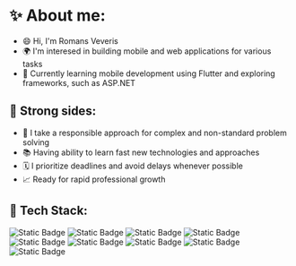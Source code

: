 # ✨ About me:
- 😄 Hi, I'm Romans Veveris
- 🌍 I'm interesed in building mobile and web applications for various tasks
- 🔭 Currently learning mobile development using Flutter and exploring frameworks, such as ASP.NET

## 💪 Strong sides:
- 🧠 I take a responsible approach for complex and non-standard problem solving
- 📚 Having ability to learn fast new technologies and approaches
- 🗓️ I prioritize deadlines and avoid delays whenever possible
- 📈 Ready for rapid professional growth

## 🔧 Tech Stack:
<img alt="Static Badge" src="https://img.shields.io/badge/Flutter-%23027DFD?style=for-the-badge&logo=flutter"> <img alt="Static Badge" src="https://img.shields.io/badge/Dart-%2301579b?style=for-the-badge&logo=Dart"> <img alt="Static Badge" src="https://img.shields.io/badge/HTML-%23ebebeb?style=for-the-badge&logo=HTML5"> <img alt="Static Badge" src="https://img.shields.io/badge/CSS-4a4a4a?style=for-the-badge&logo=css">  <img alt="Static Badge" src="https://img.shields.io/badge/sql-c74634?style=for-the-badge"> <img alt="Static Badge" src="https://img.shields.io/badge/kotlin-501069?style=for-the-badge&logo=kotlin"> <img alt="Static Badge" src="https://img.shields.io/badge/GIT-%233E2C00?style=for-the-badge&logo=git"> <img alt="Static Badge" src="https://img.shields.io/badge/GIThub-232323?style=for-the-badge&logo=github"> <img alt="Static Badge" src="https://img.shields.io/badge/C%23-9b4993?style=for-the-badge">
